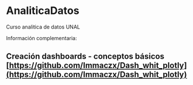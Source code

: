 # AnaliticaDatos
Curso analitica de datos UNAL

Información complementaria: 

## Creación dashboards - conceptos básicos [https://github.com/Immaczx/Dash_whit_plotly](https://github.com/Immaczx/Dash_whit_plotly)
